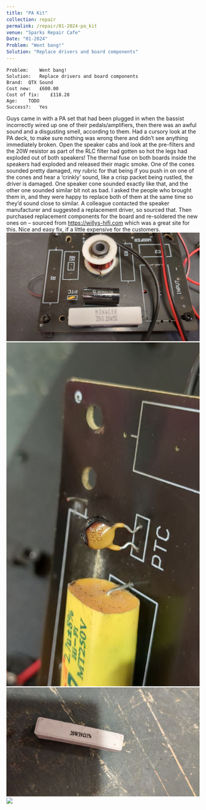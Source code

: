 ```yaml
---
title: "PA Kit"
collection: repair
permalink: /repair/01-2024-pa_kit
venue: "Sparks Repair Cafe"
Date: "01-2024"
Problem: "Went bang!"
Solution: "Replace drivers and board components"
---
```

```
Problem:    Went bang! 
Solution:   Replace drivers and board components 
Brand:  QTX Sound 
Cost new:   £600.00 
Cost of fix:    £118.28 
Age:    TODO 
Success?:   Yes 
```
Guys came in with a PA set that had been plugged in when the bassist incorrectly wired up one of their pedals/amplifiers, then there was an awful sound and a disgusting smell, according to them. Had a cursory look at the PA deck, to make sure nothing was wrong there and didn’t see anything immediately broken. Open the speaker cabs and look at the pre-filters and the 20W resistor as part of the RLC filter had gotten so hot the legs had exploded out of both speakers! The thermal fuse on both boards inside the speakers had exploded and released their magic smoke. One of the cones sounded pretty damaged, my rubric for that being if you push in on one of the cones and hear a ‘crinkly’ sound, like a crisp packet being rustled, the driver is damaged. One speaker cone sounded exactly like that, and the other one sounded similar bit not as bad. I asked the people who brought them in, and they were happy to replace both of them at the same time so they’d sound close to similar. A colleague contacted the speaker manufacturer and suggested a replacement driver, so sourced that. Then purchased replacement components for the board and re-soldered the new ones on – sourced from https://willys-hifi.com which was a great site for this. Nice and easy fix, if a little expensive for the customers.
![](/images/repair_cafe/PA_speakers/PA_speakers_9.jpg)
![](/images/repair_cafe/PA_speakers/PA_speakers_10.jpg)
![](/images/repair_cafe/PA_speakers/PA_speakers_12.jpg)
![](/images/repair_cafe/PA_speakers/PA_speakers_17.jpg)
